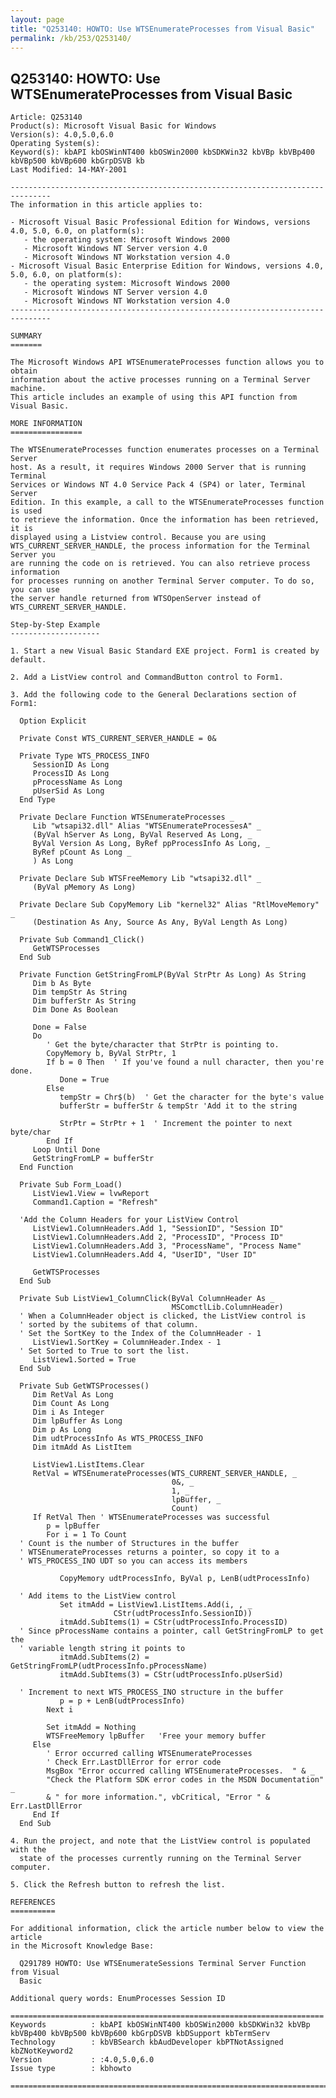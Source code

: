 ```yaml
---
layout: page
title: "Q253140: HOWTO: Use WTSEnumerateProcesses from Visual Basic"
permalink: /kb/253/Q253140/
---
```


## Q253140: HOWTO: Use WTSEnumerateProcesses from Visual Basic

	Article: Q253140
	Product(s): Microsoft Visual Basic for Windows
	Version(s): 4.0,5.0,6.0
	Operating System(s): 
	Keyword(s): kbAPI kbOSWinNT400 kbOSWin2000 kbSDKWin32 kbVBp kbVBp400 kbVBp500 kbVBp600 kbGrpDSVB kb
	Last Modified: 14-MAY-2001
	
	-------------------------------------------------------------------------------
	The information in this article applies to:
	
	- Microsoft Visual Basic Professional Edition for Windows, versions 4.0, 5.0, 6.0, on platform(s):
	   - the operating system: Microsoft Windows 2000 
	   - Microsoft Windows NT Server version 4.0 
	   - Microsoft Windows NT Workstation version 4.0 
	- Microsoft Visual Basic Enterprise Edition for Windows, versions 4.0, 5.0, 6.0, on platform(s):
	   - the operating system: Microsoft Windows 2000 
	   - Microsoft Windows NT Server version 4.0 
	   - Microsoft Windows NT Workstation version 4.0 
	-------------------------------------------------------------------------------
	
	SUMMARY
	=======
	
	The Microsoft Windows API WTSEnumerateProcesses function allows you to obtain
	information about the active processes running on a Terminal Server machine.
	This article includes an example of using this API function from Visual Basic.
	
	MORE INFORMATION
	================
	
	The WTSEnumerateProcesses function enumerates processes on a Terminal Server
	host. As a result, it requires Windows 2000 Server that is running Terminal
	Services or Windows NT 4.0 Service Pack 4 (SP4) or later, Terminal Server
	Edition. In this example, a call to the WTSEnumerateProcesses function is used
	to retrieve the information. Once the information has been retrieved, it is
	displayed using a Listview control. Because you are using
	WTS_CURRENT_SERVER_HANDLE, the process information for the Terminal Server you
	are running the code on is retrieved. You can also retrieve process information
	for processes running on another Terminal Server computer. To do so, you can use
	the server handle returned from WTSOpenServer instead of
	WTS_CURRENT_SERVER_HANDLE.
	
	Step-by-Step Example
	--------------------
	
	1. Start a new Visual Basic Standard EXE project. Form1 is created by default.
	
	2. Add a ListView control and CommandButton control to Form1.
	
	3. Add the following code to the General Declarations section of Form1:
	
	  Option Explicit
	
	  Private Const WTS_CURRENT_SERVER_HANDLE = 0&
	
	  Private Type WTS_PROCESS_INFO
	     SessionID As Long
	     ProcessID As Long
	     pProcessName As Long
	     pUserSid As Long
	  End Type
	
	  Private Declare Function WTSEnumerateProcesses _
	     Lib "wtsapi32.dll" Alias "WTSEnumerateProcessesA" _
	     (ByVal hServer As Long, ByVal Reserved As Long, _
	     ByVal Version As Long, ByRef ppProcessInfo As Long, _
	     ByRef pCount As Long _
	     ) As Long
	
	  Private Declare Sub WTSFreeMemory Lib "wtsapi32.dll" _
	     (ByVal pMemory As Long)
	
	  Private Declare Sub CopyMemory Lib "kernel32" Alias "RtlMoveMemory" _
	     (Destination As Any, Source As Any, ByVal Length As Long)
	
	  Private Sub Command1_Click()
	     GetWTSProcesses
	  End Sub
	
	  Private Function GetStringFromLP(ByVal StrPtr As Long) As String
	     Dim b As Byte
	     Dim tempStr As String
	     Dim bufferStr As String
	     Dim Done As Boolean
	
	     Done = False
	     Do
	        ' Get the byte/character that StrPtr is pointing to.
	        CopyMemory b, ByVal StrPtr, 1
	        If b = 0 Then  ' If you've found a null character, then you're done.
	           Done = True
	        Else
	           tempStr = Chr$(b)  ' Get the character for the byte's value
	           bufferStr = bufferStr & tempStr 'Add it to the string
	                  
	           StrPtr = StrPtr + 1  ' Increment the pointer to next byte/char
	        End If
	     Loop Until Done
	     GetStringFromLP = bufferStr
	  End Function
	
	  Private Sub Form_Load()
	     ListView1.View = lvwReport
	     Command1.Caption = "Refresh"
	
	  'Add the Column Headers for your ListView Control
	     ListView1.ColumnHeaders.Add 1, "SessionID", "Session ID"
	     ListView1.ColumnHeaders.Add 2, "ProcessID", "Process ID"
	     ListView1.ColumnHeaders.Add 3, "ProcessName", "Process Name"
	     ListView1.ColumnHeaders.Add 4, "UserID", "User ID"
	
	     GetWTSProcesses
	  End Sub
	
	  Private Sub ListView1_ColumnClick(ByVal ColumnHeader As _
	                                    MSComctlLib.ColumnHeader)
	  ' When a ColumnHeader object is clicked, the ListView control is
	  ' sorted by the subitems of that column.
	  ' Set the SortKey to the Index of the ColumnHeader - 1
	     ListView1.SortKey = ColumnHeader.Index - 1
	  ' Set Sorted to True to sort the list.
	     ListView1.Sorted = True
	  End Sub
	
	  Private Sub GetWTSProcesses()
	     Dim RetVal As Long
	     Dim Count As Long
	     Dim i As Integer
	     Dim lpBuffer As Long
	     Dim p As Long
	     Dim udtProcessInfo As WTS_PROCESS_INFO
	     Dim itmAdd As ListItem
	
	     ListView1.ListItems.Clear
	     RetVal = WTSEnumerateProcesses(WTS_CURRENT_SERVER_HANDLE, _
	                                    0&, _
	                                    1, _
	                                    lpBuffer, _
	                                    Count)
	     If RetVal Then ' WTSEnumerateProcesses was successful
	        p = lpBuffer
	        For i = 1 To Count
	  ' Count is the number of Structures in the buffer
	  ' WTSEnumerateProcesses returns a pointer, so copy it to a
	  ' WTS_PROCESS_INO UDT so you can access its members
	           
	           CopyMemory udtProcessInfo, ByVal p, LenB(udtProcessInfo)
	          
	  ' Add items to the ListView control
	           Set itmAdd = ListView1.ListItems.Add(i, , _
	                       CStr(udtProcessInfo.SessionID))
	           itmAdd.SubItems(1) = CStr(udtProcessInfo.ProcessID)
	  ' Since pProcessName contains a pointer, call GetStringFromLP to get the
	  ' variable length string it points to
	           itmAdd.SubItems(2) = GetStringFromLP(udtProcessInfo.pProcessName)
	           itmAdd.SubItems(3) = CStr(udtProcessInfo.pUserSid)
	
	  ' Increment to next WTS_PROCESS_INO structure in the buffer
	           p = p + LenB(udtProcessInfo)
	        Next i
	
	        Set itmAdd = Nothing
	        WTSFreeMemory lpBuffer   'Free your memory buffer
	     Else
	        ' Error occurred calling WTSEnumerateProcesses
	        ' Check Err.LastDllError for error code
	        MsgBox "Error occurred calling WTSEnumerateProcesses.  " & _
	        "Check the Platform SDK error codes in the MSDN Documentation" _
	        & " for more information.", vbCritical, "Error " & Err.LastDllError
	     End If
	  End Sub
	
	4. Run the project, and note that the ListView control is populated with the
	  state of the processes currently running on the Terminal Server computer.
	
	5. Click the Refresh button to refresh the list.
	
	REFERENCES
	==========
	
	For additional information, click the article number below to view the article
	in the Microsoft Knowledge Base:
	
	  Q291789 HOWTO: Use WTSEnumerateSessions Terminal Server Function from Visual
	  Basic
	
	Additional query words: EnumProcesses Session ID
	
	======================================================================
	Keywords          : kbAPI kbOSWinNT400 kbOSWin2000 kbSDKWin32 kbVBp kbVBp400 kbVBp500 kbVBp600 kbGrpDSVB kbDSupport kbTermServ 
	Technology        : kbVBSearch kbAudDeveloper kbPTNotAssigned kbZNotKeyword2
	Version           : :4.0,5.0,6.0
	Issue type        : kbhowto
	
	=============================================================================
	
